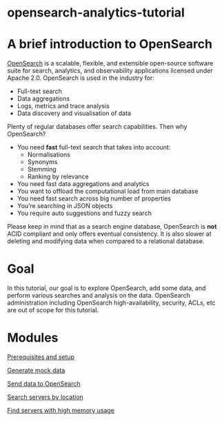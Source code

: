 # opensearch-analytics-tutorial

# A brief introduction to OpenSearch 

[OpenSearch](https://opensearch.org/) is a scalable, flexible, and extensible open-source software suite for search, analytics, and observability applications licensed under Apache 2.0. OpenSearch is used in the industry for:

- Full-text search 
- Data aggregations
- Logs, metrics and trace analysis
- Data discovery and visualisation of data

Plenty of regular databases offer search capabilities. Then why OpenSearch? 

- You need **fast** full-text search that takes into account:
  - Normalisations 
  - Synonyms
  - Stemming
  - Ranking by relevance
- You need fast data aggregations and analytics
- You want to offload the computational load from main database 
- You need fast search across big number of properties 
- You’re searching in JSON objects 
- You require auto suggestions and fuzzy search 

 Please keep in mind that as a search engine database, OpenSearch is **not** ACID compliant and only offers eventual consistency. It is also slower at deleting and modifying data when compared to a relational database.

# Goal

In this tutorial, our goal is to explore OpenSearch, add some data, and perform various searches and analysis on the data. OpenSearch administration including OpenSearch high-availability, security, ACLs, etc are out of scope for this tutorial.

# Modules

[Prerequisites and setup](00_prereq_and_setup.md)

[Generate mock data](01_generate_mock_data.md)

[Send data to OpenSearch](02_send_data_to_opensearch.md)

[Search servers by location](03_search_servers_by_location.md)

[Find servers with high memory usage](04_find_servers_with_high_memory_usage.md)